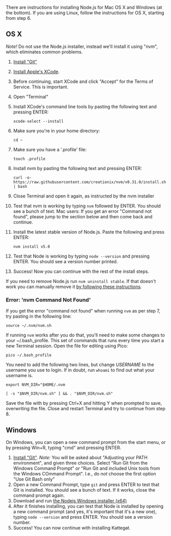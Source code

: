 There are instructions for installing Node.js for Mac OS X and Windows (at the bottom). If you are using Linux, follow the instructions for OS X, starting from step 6.

## OS X

*Note!* Do not use the Node.js installer, instead we'll install it using "nvm", which eliminates common problems.

1. [Install "Git"](http://git-scm.com/download)
2. [Install Apple's XCode](http://developer.apple.com/xcode/).
3. Before continuing, start XCode and click "Accept" for the Terms of Service. This is important.
4. Open "Terminal"
5. Install XCode's command line tools by pasting the following text and pressing ENTER: 

	`xcode-select --install`
6. Make sure you're in your home directory:

    `cd ~`

7. Make sure you have a '.profile' file:

    `touch .profile`

8. Install nvm by pasting the following text and pressing ENTER:

	`curl -o- https://raw.githubusercontent.com/creationix/nvm/v0.31.0/install.sh | bash`

9. Close Terminal and open it again, as instructed by the nvm installer
10. Test that nvm is working by typing `nvm` followed by ENTER. You should see a bunch of text. Mac users: If you get an error "Command not found", please jump to the section below and then come back and continue.
11. Install the latest stable version of Node.js. Paste the following and press ENTER:

	`nvm install v5.0`

12. Test that Node is working by typing `node --version` and pressing ENTER. You should see a version number printed.
13. Success! Now you can continue with the rest of the install steps.

If you need to remove Node.js run `nvm uninstall stable`. If that doesn't work you can manually remove it [by following these instructions](https://gist.github.com/ddo/668630454ea0d74fdc21).

### Error: 'nvm Command Not Found'

If you get the error "command not found" when running `nvm` as per step 7, try pasting in the following line:

`source ~/.nvm/nvm.sh`

If running `nvm` works after you do that, you'll need to make some changes to your ~/.bash_profile. This set of commands that runs every time you start a new Terminal session. Open the file for editing using Pico:

`pico ~/.bash_profile`

You need to add the following two lines, but change *USERNAME* to the username you use to login. If in doubt, run `whoami` to find out what your username is.

`export NVM_DIR="$HOME/.nvm`

`[ -s "$NVM_DIR/nvm.sh" ] && . "$NVM_DIR/nvm.sh"`

Save the file with by pressing Ctrl+X and hitting Y when prompted to save, overwriting the file. Close and restart Terminal and try to continue from step 8.

## Windows
On Windows, you can open a new command prompt from the start menu, or by pressing Win+R, typing "cmd" and pressing ENTER.

1. [Install "Git"](http://git-scm.com/download). *Note:* You will be asked about "Adjusting your PATH environment", and given three choices. Select "Run Git from the Windows Command Prompt" or "Run Git and included Unix tools from the Windows COmmand Prompt". I.e., do *not* choose the first option "Use Git Bash only"
2. Open a new Command Prompt, type `git` and press ENTER to test that Git is installed. You should see a bunch of text. If it works, close the command prompt again.
3. Download and run [the Nodejs Windows installer (x64)](http://nodejs.org/download/)
4. After it finishes installing, you can test that Node is installed by opening a new command prompt (and yes, it's important that it's a new one), typing `node --version` and press ENTER. You should see a version number.
5. Success! You can now continue with installing Kattegat.